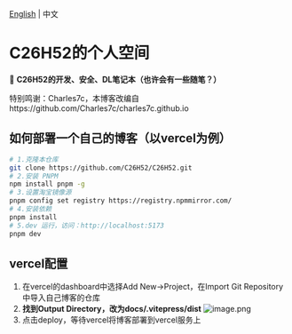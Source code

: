 [English](./README.en.md) | 中文

# C26H52的个人空间


📝 **C26H52的开发、安全、DL笔记本（也许会有一些随笔？）** 

特别鸣谢：Charles7c，本博客改编自https://github.com/Charles7c/charles7c.github.io

## 如何部署一个自己的博客（以vercel为例）

```bash
# 1.克隆本仓库
git clone https://github.com/C26H52/C26H52.git
# 2.安装 PNPM
npm install pnpm -g
# 3.设置淘宝镜像源
pnpm config set registry https://registry.npmmirror.com/
# 4.安装依赖
pnpm install
# 5.dev 运行，访问：http://localhost:5173
pnpm dev
```
## vercel配置
1. 在vercel的dashboard中选择Add New->Project，在Import Git Repository中导入自己博客的仓库
2. **找到Output Directory，改为docs/.vitepress/dist**
![image.png](https://s2.loli.net/2024/08/19/emfAuh4cgOq6CdV.png)
3. 点击deploy，等待vercel将博客部署到vercel服务上
